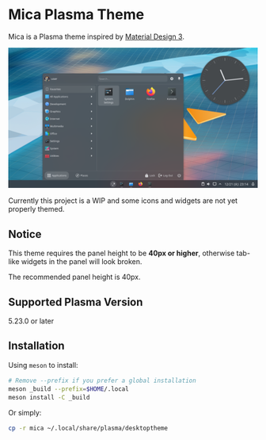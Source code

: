 # Mica Plasma Theme

Mica is a Plasma theme inspired by [Material Design 3](https://m3.material.io).

![preview](./preview.png)

Currently this project is a WIP and some icons and widgets are not yet properly themed.

## Notice

This theme requires the panel height to be **40px or higher**, otherwise
tab-like widgets in the panel will look broken.

The recommended panel height is 40px.

## Supported Plasma Version

5.23.0 or later

## Installation

Using `meson` to install:

```sh
# Remove --prefix if you prefer a global installation
meson _build --prefix=$HOME/.local
meson install -C _build
```

Or simply:

```sh
cp -r mica ~/.local/share/plasma/desktoptheme
```
